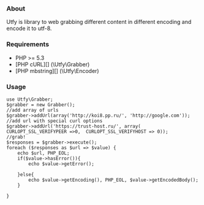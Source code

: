 ### About

Utfy is library to web grabbing different content in different encoding and encode it to utf-8.

### Requirements

* PHP >= 5.3
* [PHP cURL][] (\Utfy\Grabber)
* [PHP mbstring][] (\Utfy\Encoder)

### Usage

    use Utfy\Grabber;
    $grabber = new Grabber();
    //add array of urls
    $grabber->addUrl(array('http://koi8.pp.ru/', 'http://google.com'));
    //add url with special curl options
    $grabber->addUrl('https://trust-host.ru/', array( CURLOPT_SSL_VERIFYPEER =>0,  CURLOPT_SSL_VERIFYHOST => 0));
    //grab!   
    $responses = $grabber->execute();
    foreach ($responses as $url => $value) {
        echo $url, PHP_EOL;
        if($value->hasError()){
            echo $value->getError();
            
        }else{
            echo $value->getEncoding(), PHP_EOL, $value->getEncodedBody();
        }
        
    }
